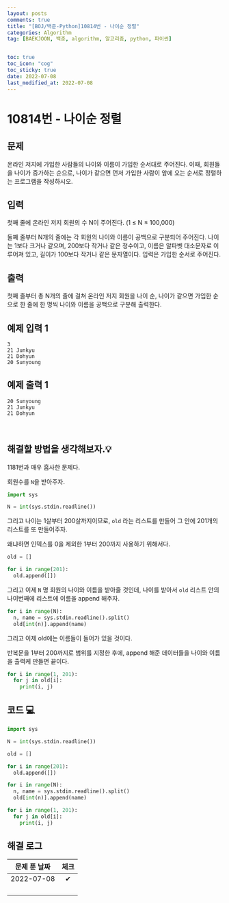 ```yaml
---
layout: posts
comments: true
title: "[BOJ/백준-Python]10814번 - 나이순 정렬"
categories: Algorithm
tag: [BAEKJOON, 백준, algorithm, 알고리즘, python, 파이썬]


toc: true
toc_icon: "cog"
toc_sticky: true
date: 2022-07-08
last_modified_at: 2022-07-08
---
```




# 10814번 - 나이순 정렬



## 문제

온라인 저지에 가입한 사람들의 나이와 이름이 가입한 순서대로 주어진다. 이때, 회원들을 나이가 증가하는 순으로, 나이가 같으면 먼저 가입한 사람이 앞에 오는 순서로 정렬하는 프로그램을 작성하시오.





## 입력

첫째 줄에 온라인 저지 회원의 수 N이 주어진다. (1 ≤ N ≤ 100,000)

둘째 줄부터 N개의 줄에는 각 회원의 나이와 이름이 공백으로 구분되어 주어진다. 나이는 1보다 크거나 같으며, 200보다 작거나 같은 정수이고, 이름은 알파벳 대소문자로 이루어져 있고, 길이가 100보다 작거나 같은 문자열이다. 입력은 가입한 순서로 주어진다.



## 출력

첫째 줄부터 총 N개의 줄에 걸쳐 온라인 저지 회원을 나이 순, 나이가 같으면 가입한 순으로 한 줄에 한 명씩 나이와 이름을 공백으로 구분해 출력한다.



## 예제 입력 1 

```
3
21 Junkyu
21 Dohyun
20 Sunyoung
```



## 예제 출력 1

```
20 Sunyoung
21 Junkyu
21 Dohyun
```






<Br>

##  해결할 방법을 생각해보자.💡

1181번과 매우 흡사한 문제다.

회원수를 `N`을 받아주자.

```python
import sys

N = int(sys.stdin.readline())
```

그리고 나이는 1살부터 200살까지이므로, `old` 라는 리스트를 만들어 그 안에 201개의 리스트를 또 만들어주자.

왜냐하면 인덱스를 0을 제외한 1부터 200까지 사용하기 위해서다.

```python
old = []

for i in range(201):
  old.append([])
```

그리고 이제 `N` 명 회원의 나이와 이름을 받아줄 것인데, 나이를 받아서 `old`  리스트 안의 나이번째에 리스트에 이름을 append 해주자.

```python
for i in range(N):
  n, name = sys.stdin.readline().split()
  old[int(n)].append(name)
```

그리고 이제 old에는 이름들이 들어가 있을 것이다.

반복문을 1부터 200까지로 범위를 지정한 후에, append 해준 데이터들을 나이와 이름을 출력케 만들면 끝이다.

```python
for i in range(1, 201):
  for j in old[i]:
    print(i, j)
```










## 코드 💻

```python
import sys

N = int(sys.stdin.readline())

old = []

for i in range(201):
  old.append([])

for i in range(N):
  n, name = sys.stdin.readline().split()
  old[int(n)].append(name)

for i in range(1, 201):
  for j in old[i]:
    print(i, j)
```





## 해결 로그 

| 문제 푼 날짜 | 체크 |
| :----------: | :--: |
|  2022-07-08  |  ✔   |
|              |      |
|              |      |
|              |      |
|              |      |



